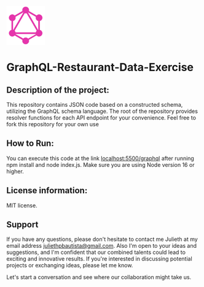 <img src="GraphQL_Logo.png" alt="GraphQl Logo" width="100"/> 

# GraphQL-Restaurant-Data-Exercise 


## Description of the project:
 This repository contains JSON code based on a constructed schema, utilizing the GraphQL schema language. The root of the repository provides resolver functions for each API endpoint for your convenience. Feel free to fork this repository for your own use

## How to Run:
You can execute this code at the link <localhost:5500/graphql> after running npm install and node index.js. Make sure you are using Node version 16 or higher.

## License information:
MIT license.

## Support
If you have any questions, please don't hesitate to contact me Julieth at my email address <juliethpbautista@gmail.com>. Also I'm open to your ideas and suggestions, and I'm confident that our combined talents could lead to exciting and innovative results. If you're interested in discussing potential projects or exchanging ideas, please let me know.

Let's start a conversation and see where our collaboration might take us.


